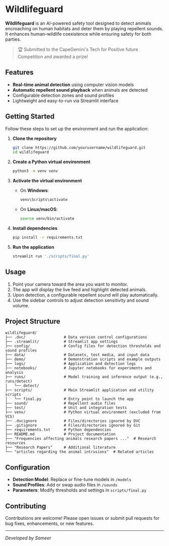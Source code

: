 # Wildlifeguard

**Wildlifeguard** is an AI-powered safety tool designed to detect animals encroaching on human habitats and deter them by playing repellent sounds. It enhances human–wildlife coexistence while ensuring safety for both parties.

> 🏆 Submitted to the CapeGemini's Tech for Positive future Competition and awarded a prize!

## Features

* **Real-time animal detection** using computer vision models
* **Automatic repellent sound playback** when animals are detected
* Configurable detection zones and sound profiles
* Lightweight and easy-to-run via Streamlit interface

## Getting Started

Follow these steps to set up the environment and run the application:

1. **Clone the repository**

   ```bash
   git clone https://github.com/yourusername/wildlifeguard.git
   cd wildlifeguard
   ```

2. **Create a Python virtual environment**

   ```bash
   python3 -m venv venv
   ```

3. **Activate the virtual environment**

   * On **Windows**:

     ```bash
     venv\Scripts\activate
     ```
   * On **Linux/macOS**:

     ```bash
     source venv/bin/activate
     ```

4. **Install dependencies**

   ```bash
   pip install -r requirements.txt
   ```

5. **Run the application**

   ```bash
   streamlit run './scripts/final.py'
   ```

## Usage

1. Point your camera toward the area you want to monitor.
2. The app will display the live feed and highlight detected animals.
3. Upon detection, a configurable repellent sound will play automatically.
4. Use the sidebar controls to adjust detection sensitivity and sound volume.

## Project Structure

```plaintext
wildlifeguard/
├── .dvc/                 # Data version control configurations
├── .streamlit/           # Streamlit app settings
├── config/               # Config files for detection thresholds and sound profiles
├── data/                 # Datasets, test media, and input data
├── demo/                 # Demonstration scripts and example outputs
├── logs/                 # Application and detection logs
├── notebooks/            # Jupyter notebooks for experiments and analysis
├── runs/                 # Model training and inference output (e.g., runs/detect)
│   └── detect/
├── scripts/              # Main Streamlit application and utility scripts
│   └── final.py          # Entry point to launch the app
├── sound/                # Repellent audio files
├── test/                 # Unit and integration tests
├── venv/                 # Python virtual environment (excluded from VCS)
├── .dvcignore            # Files/directories ignored by DVC
├── .gitignore            # Files/directories ignored by Git
├── requirements.txt      # Python dependencies
├── README.md             # Project documentation
├── "Frequencies affecting animals research papers ..."  # Research resources
├── "Research Papers"     # Additional literature
└── "articles regarding the animal intrusions"  # Related articles
```

## Configuration

- **Detection Model**: Replace or fine-tune models in `/models`
- **Sound Profiles**: Add or swap audio files in `/sounds`
- **Parameters**: Modify thresholds and settings in `scripts/final.py`

## Contributing

Contributions are welcome! Please open issues or submit pull requests for bug fixes, enhancements, or new features.

---

*Developed by Sameer*
